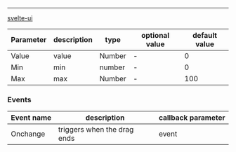 ---
[svelte-ui](https://github.com/transpiling/svelte-flat-ui/)

| Parameter | description | type | optional value | default value |
| --- | --- | --- | --- | --- |
| Value | value | Number | - | 0 |
| Min | min | number | - | 0 |
| Max | max | Number | - | 100 |

### Events
| Event name | description | callback parameter |
| --- | --- | --- |
| Onchange | triggers when the drag ends | event |